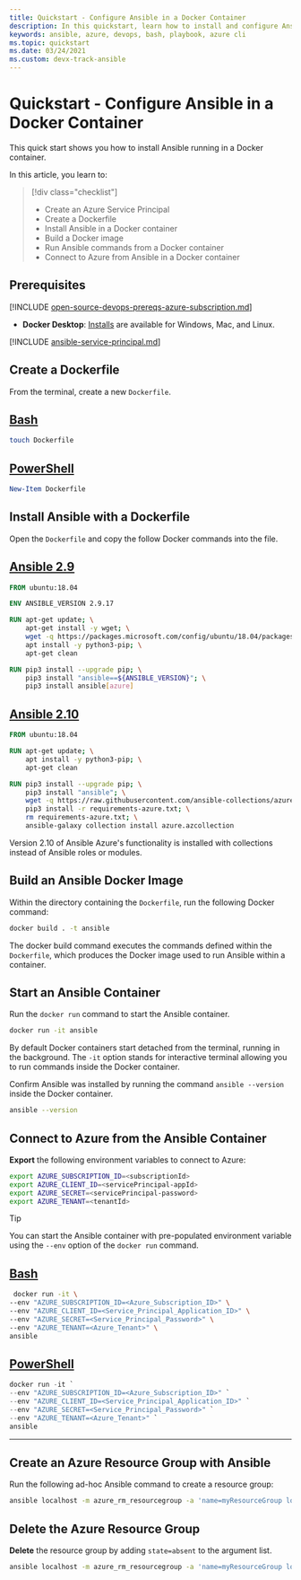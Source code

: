 ```yaml
---
title: Quickstart - Configure Ansible in a Docker Container
description: In this quickstart, learn how to install and configure Ansible running in a Docker container to managing Azure resources.
keywords: ansible, azure, devops, bash, playbook, azure cli
ms.topic: quickstart
ms.date: 03/24/2021
ms.custom: devx-track-ansible
---
```


# Quickstart - Configure Ansible in a Docker Container

This quick start shows you how to install Ansible running in a Docker container.

In this article, you learn to:

> [!div class="checklist"]
> * Create an Azure Service Principal
> * Create a Dockerfile
> * Install Ansible in a Docker container
> * Build a Docker image
> * Run Ansible commands from a Docker container
> * Connect to Azure from Ansible in a Docker container

## Prerequisites

[!INCLUDE [open-source-devops-prereqs-azure-subscription.md](../includes/open-source-devops-prereqs-azure-subscription.md)]
- **Docker Desktop**: [Installs](https://www.docker.com/products/docker-desktop) are available for Windows, Mac, and Linux.

[!INCLUDE [ansible-service-principal.md](includes/ansible-service-principal.md)]

## Create a Dockerfile

From the terminal, create a new `Dockerfile`.

## [Bash](#tab/bash)

```bash
touch Dockerfile
```

## [PowerShell](#tab/powershell)

```powershell
New-Item Dockerfile
```

## Install Ansible with a Dockerfile

Open the `Dockerfile` and copy the follow Docker commands into the file.

## [Ansible 2.9](#tab/ansible-2-9)

```dockerfile
FROM ubuntu:18.04

ENV ANSIBLE_VERSION 2.9.17

RUN apt-get update; \
    apt-get install -y wget; \
    wget -q https://packages.microsoft.com/config/ubuntu/18.04/packages-microsoft-prod.deb;\
    apt install -y python3-pip; \
    apt-get clean

RUN pip3 install --upgrade pip; \
    pip3 install "ansible==${ANSIBLE_VERSION}"; \
    pip3 install ansible[azure]
```

## [Ansible 2.10](#tab/ansible-2-10)

```dockerfile
FROM ubuntu:18.04

RUN apt-get update; \
    apt install -y python3-pip; \
    apt-get clean

RUN pip3 install --upgrade pip; \
    pip3 install "ansible"; \
    wget -q https://raw.githubusercontent.com/ansible-collections/azure/dev/requirements-azure.txt; \
    pip3 install -r requirements-azure.txt; \
    rm requirements-azure.txt; \
    ansible-galaxy collection install azure.azcollection
```

Version 2.10 of Ansible Azure's functionality is installed with collections instead of Ansible roles or modules.

## Build an Ansible Docker Image

Within the directory containing the `Dockerfile`, run the following Docker command:

```cmd
docker build . -t ansible
```

The docker build command executes the commands defined within the `Dockerfile`, which produces the Docker image used to run Ansible within a container.

## Start an Ansible Container

Run the `docker run` command to start the Ansible container.

```cmd
docker run -it ansible
```

By default Docker containers start detached from the terminal, running in the background. The `-it` option stands for interactive terminal allowing you to run commands inside the Docker container.

Confirm Ansible was installed by running the command `ansible --version` inside the Docker container.

```bash
ansible --version
```

## Connect to Azure from the Ansible Container

**Export** the following environment variables to connect to Azure:

```bash
export AZURE_SUBSCRIPTION_ID=<subscriptionId>
export AZURE_CLIENT_ID=<servicePrincipal-appId>
export AZURE_SECRET=<servicePrincipal-password>
export AZURE_TENANT=<tenantId>
```

> [!TIP]
> You can start the Ansible container with pre-populated environment variable using the `--env` option of the `docker run` command.

## [Bash](#tab/bash)

```bash
 docker run -it \
--env "AZURE_SUBSCRIPTION_ID=<Azure_Subscription_ID>" \
--env "AZURE_CLIENT_ID=<Service_Principal_Application_ID>" \
--env "AZURE_SECRET=<Service_Principal_Password>" \
--env "AZURE_TENANT=<Azure_Tenant>" \
ansible
```

## [PowerShell](#tab/powershell)

```powershell
docker run -it `
--env "AZURE_SUBSCRIPTION_ID=<Azure_Subscription_ID>" `
--env "AZURE_CLIENT_ID=<Service_Principal_Application_ID>" `
--env "AZURE_SECRET=<Service_Principal_Password>" `
--env "AZURE_TENANT=<Azure_Tenant>" `
ansible
```

---

## Create an Azure Resource Group with Ansible

Run the following ad-hoc Ansible command to create a resource group:

```bash
ansible localhost -m azure_rm_resourcegroup -a 'name=myResourceGroup location=eastus'
```

## Delete the Azure Resource Group

**Delete** the resource group by adding `state=absent` to the argument list.

```bash
ansible localhost -m azure_rm_resourcegroup -a 'name=myResourceGroup location=eastus state=absent'
```
